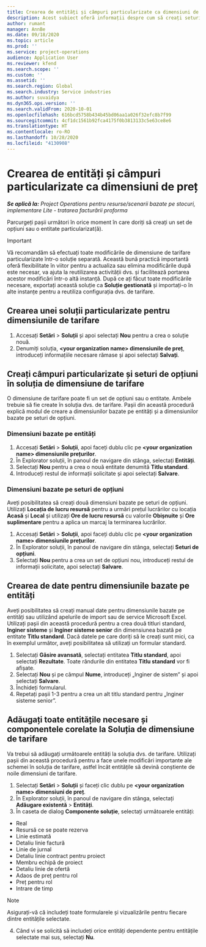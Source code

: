 ```yaml
---
title: Crearea de entități și câmpuri particularizate ca dimensiuni de preț
description: Acest subiect oferă informații despre cum să creați seturi de opțiuni personalizate sau entități.
author: rumant
manager: AnnBe
ms.date: 09/18/2020
ms.topic: article
ms.prod: ''
ms.service: project-operations
audience: Application User
ms.reviewer: kfend
ms.search.scope: ''
ms.custom: ''
ms.assetid: ''
ms.search.region: Global
ms.search.industry: Service industries
ms.author: suvaidya
ms.dyn365.ops.version: ''
ms.search.validFrom: 2020-10-01
ms.openlocfilehash: 616bcd5758b434b45bd06aa1a026f32efc8b7f99
ms.sourcegitcommit: 4cf1dc1561b92fca4175f0b3813133c5e63ce8e6
ms.translationtype: HT
ms.contentlocale: ro-RO
ms.lasthandoff: 10/28/2020
ms.locfileid: "4130908"
---
```

# <a name="create-custom-fields-and-entities-as-pricing-dimensions"></a>Crearea de entități și câmpuri particularizate ca dimensiuni de preț

_**Se aplică la:** Project Operations pentru resurse/scenarii bazate pe stocuri, implementare Lite - tratarea facturării proforma_

Parcurgeți pașii următori în orice moment în care doriți să creați un set de opțiuni sau o entitate particularizat(ă).

> [!IMPORTANT]
> Vă recomandăm să efectuați toate modificările de dimensiune de tarifare particularizate într-o soluție separată. Această bună practică importantă oferă flexibilitate în viitor pentru a actualiza sau elimina modificările după este necesar, va ajuta la reutilizarea activității dvs. și facilitează portarea acestor modificări într-o altă instanță. După ce ați făcut toate modificările necesare, exportați această soluție ca **Soluție gestionată** și importați-o în alte instanțe pentru a reutiliza configurația dvs. de tarifare.


## <a name="create-a-custom-solution-for-pricing-dimensions"></a>Crearea unei soluții particularizate pentru dimensiunile de tarifare
1. Accesați **Setări** > **Soluții** și apoi selectați **Nou** pentru a crea o soluție nouă. 
2. Denumiți soluția, **\<your organization name> dimensiunile de preț**, introduceți informațiile necesare rămase și apoi selectați **Salvați**.
  
## <a name="create-custom-fields-and-option-sets-in-the-pricing-dimension-solution"></a>Creați câmpuri particularizate și seturi de opțiuni în soluția de dimensiune de tarifare

O dimensiune de tarifare poate fi un set de opțiuni sau o entitate. Ambele trebuie să fie create în soluția dvs. de tarifare. Pașii din această procedură explică modul de creare a dimensiunilor bazate pe entități și a dimensiunilor bazate pe seturi de opțiuni.

### <a name="entity-based-dimensions"></a>Dimensiuni bazate pe entități

1. Accesați **Setări** > **Soluții**, apoi faceți dublu clic pe **\<your organization name> dimensiunile prețurilor**.
2. În Explorator soluții, în panoul de navigare din stânga, selectați **Entități**.
3. Selectați **Nou** pentru a crea o nouă entitate denumită **Titlu standard**. 
4. Introduceți restul de informații solicitate și apoi selectați **Salvare**.


### <a name="option-set-based-dimensions"></a>Dimensiuni bazate pe seturi de opțiuni 
Aveți posibilitatea să creați două dimensiuni bazate pe seturi de opțiuni. Utilizați **Locația de lucru resursă** pentru a urmări prețul lucrărilor cu locația **Acasă** și **Local** și utilizați **Ore de lucru resursă** cu valorile **Obișnuite** și **Ore suplimentare** pentru a aplica un marcaj la terminarea lucrărilor.


1. Accesați **Setări** > **Soluții**, apoi faceți dublu clic pe  **\<your organization name> dimensiunile prețurilor**. 
2. În Explorator soluții, în panoul de navigare din stânga, selectați **Seturi de opțiuni**. 
3. Selectați **Nou** pentru a crea un set de opțiuni nou, introduceți restul de informații solicitate, apoi selectați **Salvare**.

## <a name="create-data-for-entity-based-dimensions"></a>Crearea de date pentru dimensiunile bazate pe entități

Aveți posibilitatea să creați manual date pentru dimensiunile bazate pe entități sau utilizând apelurile de import sau de service Microsoft Excel. Utilizați pașii din această procedură pentru a crea două titluri standard, **Inginer sisteme** și **Inginer sisteme senior** din dimensiunea bazată pe entitate **Titlu standard**. Dacă datele pe care doriți să le creați sunt mici, ca în exemplul următor, aveți posibilitatea să utilizați un formular standard.

1. Selectați **Găsire avansată**, selectați entitatea **Titlu standard**, apoi selectați **Rezultate**. Toate rândurile din entitatea **Titlu standard** vor fi afișate.
2. Selectați **Nou** și pe câmpul **Nume**, introduceți „Inginer de sistem” și apoi selectați **Salvare**.
3. Închideți formularul. 
4. Repetați pașii 1-3 pentru a crea un alt titlu standard pentru „Inginer sisteme senior”.

## <a name="add-all-required-entities-and-related-components-to-the-pricing-dimension-solution"></a>Adăugați toate entitățile necesare și componentele corelate la Soluția de dimensiune de tarifare
Va trebui să adăugați următoarele entități la soluția dvs. de tarifare. Utilizați pașii din această procedură pentru a face unele modificări importante ale schemei în soluția de tarifare, astfel încât entitățile să devină conștiente de noile dimensiuni de tarifare.

1. Selectați **Setări** > **Soluții** și faceți clic dublu pe **\<your organization name> dimensiuni de preț**. 
2. În Explorator soluții, în panoul de navigare din stânga, selectați **Adăugare existentă** > **Entități**.
3. În caseta de dialog **Componente soluție**, selectați următoarele entități:

  - Real
  - Resursă ce se poate rezerva
  - Linie estimată
  - Detaliu linie factură
  - Linie de jurnal
  - Detaliu linie contract pentru proiect
  - Membru echipă de proiect
  - Detaliu linie de ofertă
  - Adaos de preț pentru rol
  - Preț pentru rol 
  - Intrare de timp 


> [!NOTE]
> Asigurați-vă că includeți toate formularele și vizualizările pentru fiecare dintre entitățile selectate.

4. Când vi se solicită să includeți orice entități dependente pentru entitățile selectate mai sus, selectați **Nu**.

